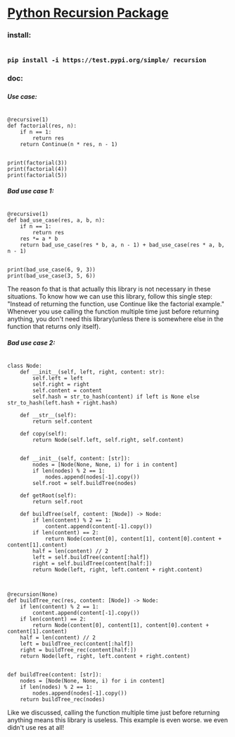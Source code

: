 <h1><a href="https://github.com/codeparameter/recursion">Python Recursion Package</a></h1>

<h3> install: <h3>

<pre><code>
pip install -i https://test.pypi.org/simple/ recursion
</code></pre>

<h3> doc: <h3>


<h5>Use case:</h5>

<pre><code>
@recursive(1)
def factorial(res, n):
    if n == 1:
        return res
    return Continue(n * res, n - 1)


print(factorial(3))
print(factorial(4))
print(factorial(5))
</code></pre>

<h5>Bad use case 1:</h5>

<pre><code>
@recursive(1)
def bad_use_case(res, a, b, n):
    if n == 1:
        return res
    res *= a * b
    return bad_use_case(res * b, a, n - 1) + bad_use_case(res * a, b, n - 1)


print(bad_use_case(6, 9, 3))
print(bad_use_case(3, 5, 6))
</code></pre>

<p>
The reason fo that is that actually this library is not necessary in these situations.
To know how we can use this library, follow this single step: 
"Instead of returning the function, use Continue like the factorial example."
Whenever you use calling the function multiple time just before returning anything,
you don't need this library(unless there is somewhere else in the function that returns only itself).
</p>

<h5>Bad use case 2:</h5>

<pre><code>
class Node:
    def __init__(self, left, right, content: str):
        self.left = left
        self.right = right
        self.content = content
        self.hash = str_to_hash(content) if left is None else str_to_hash(left.hash + right.hash)

    def __str__(self):
        return self.content

    def copy(self):
        return Node(self.left, self.right, self.content)
        

    def __init__(self, content: [str]):
        nodes = [Node(None, None, i) for i in content]
        if len(nodes) % 2 == 1:
            nodes.append(nodes[-1].copy())
        self.root = self.buildTree(nodes)

    def getRoot(self):
        return self.root

    def buildTree(self, content: [Node]) -> Node:
        if len(content) % 2 == 1:
            content.append(content[-1].copy())
        if len(content) == 2:
            return Node(content[0], content[1], content[0].content + content[1].content)
        half = len(content) // 2
        left = self.buildTree(content[:half])
        right = self.buildTree(content[half:])
        return Node(left, right, left.content + right.content)
        


@recursion(None)
def buildTree_rec(res, content: [Node]) -> Node:
    if len(content) % 2 == 1:
        content.append(content[-1].copy())
    if len(content) == 2:
        return Node(content[0], content[1], content[0].content + content[1].content)
    half = len(content) // 2
    left = buildTree_rec(content[:half])
    right = buildTree_rec(content[half:])
    return Node(left, right, left.content + right.content)


def buildTree(content: [str]):
    nodes = [Node(None, None, i) for i in content]
    if len(nodes) % 2 == 1:
        nodes.append(nodes[-1].copy())
    return buildTree_rec(nodes)
</code></pre>

<p>
Like we discussed, calling the function multiple time just before returning anything means this library is useless.
This example is even worse. we even didn't use res at all!
</p>
